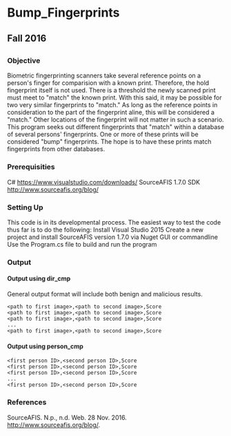 # Bump_Fingerprints

## Fall 2016
##

### Objective

Biometric fingerprinting scanners take several reference points on a person's finger for comparision with a known print. Therefore, the hold fingerprint itself is not used. There is a threshold the newly scanned print must meet to "match" the known print. With this said, it may be possible for two very similar fingerprints to "match." As long as the reference points in consideration to the part of the fingerprint aline, this will be considered a "match." Other locations of the fingerprint will not matter in such a scenario. This program seeks out different fingerprints that "match" within a database of several persons' fingerprints. One or more of these prints will be considered "bump" fingerprints. The hope is to have these prints match fingerprints from other databases.

### Prerequisities

C# <https://www.visualstudio.com/downloads/>
SourceAFIS 1.7.0 SDK <http://www.sourceafis.org/blog/>

### Setting Up

This code is in its developmental process. The easiest way to test the code thus far is to do the following:
Install Visual Studio 2015
Create a new project and install SourceAFIS version 1.7.0 via Nuget GUI or commandline
Use the Program.cs file to build and run the program

### Output
  
#### Output using dir_cmp 
General output format will include both benign and malicious results.
```
<path to first image>,<path to second image>,Score
<path to first image>,<path to second image>,Score
<path to first image>,<path to second image>,Score
...
<path to first image>,<path to second image>,Score
```
  
#### Output using person_cmp  
```
<first person ID>,<second person ID>,Score
<first person ID>,<second person ID>,Score
<first person ID>,<second person ID>,Score
...
<first person ID>,<second person ID>,Score
```
  
### References
SourceAFIS. N.p., n.d. Web. 28 Nov. 2016.  
<http://www.sourceafis.org/blog/>.
